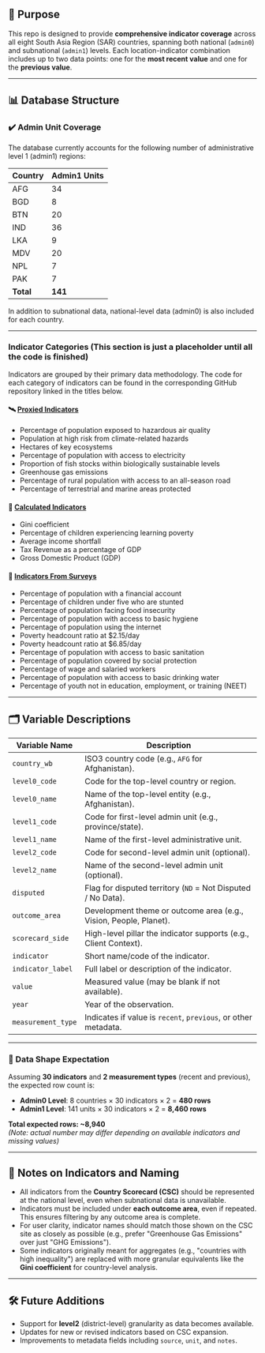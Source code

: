 ## 📘 Purpose

This repo is designed to provide **comprehensive indicator coverage** across all eight South Asia Region (SAR) countries, spanning both national (`admin0`) and subnational (`admin1`) levels. Each location-indicator combination includes up to two data points: one for the **most recent value** and one for the **previous value**.

---

## 📊 Database Structure

### ✔️ Admin Unit Coverage

The database currently accounts for the following number of administrative level 1 (admin1) regions:

| Country | Admin1 Units |
|---------|--------------|
| AFG     | 34           |
| BGD     | 8            |
| BTN     | 20           |
| IND     | 36           |
| LKA     | 9            |
| MDV     | 20           |
| NPL     | 7            |
| PAK     | 7            |
| **Total** | **141**     |

In addition to subnational data, national-level data (admin0) is also included for each country.

---

### Indicator Categories (This section is just a placeholder until all the code is finished)

Indicators are grouped by their primary data methodology. The code for each category of indicators can be found in the corresponding GitHub repository linked in the titles below.

#### 🛰️ [Proxied Indicators](https://github.com/awfasano/Proxied-Calculations-SAR-Scorecard)

* Percentage of population exposed to hazardous air quality
* Population at high risk from climate-related hazards
* Hectares of key ecosystems
* Percentage of population with access to electricity
* Proportion of fish stocks within biologically sustainable levels
* Greenhouse gas emissions
* Percentage of rural population with access to an all-season road
* Percentage of terrestrial and marine areas protected

#### 🧮 [Calculated Indicators](https://github.com/awfasano/Calculated-Indicators-SAR-Scorecard)

* Gini coefficient
* Percentage of children experiencing learning poverty
* Average income shortfall
* Tax Revenue as a percentage of GDP
* Gross Domestic Product (GDP)

#### 📝 [Indicators From Surveys](https://github.com/awfasano/Survey-Calculations-SAR-Scorecard)

* Percentage of population with a financial account
* Percentage of children under five who are stunted
* Percentage of population facing food insecurity
* Percentage of population with access to basic hygiene
* Percentage of population using the internet
* Poverty headcount ratio at $2.15/day
* Poverty headcount ratio at $6.85/day
* Percentage of population with access to basic sanitation
* Percentage of population covered by social protection
* Percentage of wage and salaried workers
* Percentage of population with access to basic drinking water
* Percentage of youth not in education, employment, or training (NEET)

---

## 🗂️ Variable Descriptions

| Variable Name        | Description |
|----------------------|-------------|
| `country_wb`         | ISO3 country code (e.g., `AFG` for Afghanistan). |
| `level0_code`        | Code for the top-level country or region. |
| `level0_name`        | Name of the top-level entity (e.g., Afghanistan). |
| `level1_code`        | Code for first-level admin unit (e.g., province/state). |
| `level1_name`        | Name of the first-level administrative unit. |
| `level2_code`        | Code for second-level admin unit (optional). |
| `level2_name`        | Name of the second-level admin unit (optional). |
| `disputed`           | Flag for disputed territory (`ND` = Not Disputed / No Data). |
| `outcome_area`       | Development theme or outcome area (e.g., Vision, People, Planet). |
| `scorecard_side`     | High-level pillar the indicator supports (e.g., Client Context). |
| `indicator`          | Short name/code of the indicator. |
| `indicator_label`    | Full label or description of the indicator. |
| `value`              | Measured value (may be blank if not available). |
| `year`               | Year of the observation. |
| `measurement_type`   | Indicates if value is `recent`, `previous`, or other metadata. |

---


### 🧮 Data Shape Expectation

Assuming **30 indicators** and **2 measurement types** (recent and previous), the expected row count is:

- **Admin0 Level**: 8 countries × 30 indicators × 2 = **480 rows**
- **Admin1 Level**: 141 units × 30 indicators × 2 = **8,460 rows**

**Total expected rows: ~8,940**  
*(Note: actual number may differ depending on available indicators and missing values)*

---

## 📌 Notes on Indicators and Naming

- All indicators from the **Country Scorecard (CSC)** should be represented at the national level, even when subnational data is unavailable.
- Indicators must be included under **each outcome area**, even if repeated. This ensures filtering by any outcome area is complete.
- For user clarity, indicator names should match those shown on the CSC site as closely as possible (e.g., prefer "Greenhouse Gas Emissions" over just "GHG Emissions").
- Some indicators originally meant for aggregates (e.g., "countries with high inequality") are replaced with more granular equivalents like the **Gini coefficient** for country-level analysis.

---

## 🛠️ Future Additions

- Support for **level2** (district-level) granularity as data becomes available.
- Updates for new or revised indicators based on CSC expansion.
- Improvements to metadata fields including `source`, `unit`, and `notes`.
